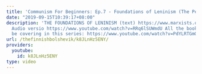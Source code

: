 ```yaml
---
title: 'Communism For Beginners: Ep.7 - Foundations of Leninism (The Peasant Question)'
date: "2019-09-15T10:39:17+08:00"
description: 'THE FOUNDATIONS OF LENINISM (text) https://www.marxists.org/reference/archive/stalin/works/1924/foundations-leninism/introduction.htm
  Audio versio https://www.youtube.com/watch?v=RRq6lSUWmdU All the books we''re gonna
  be covering in this series: https://www.youtube.com/watch?v=PdYLRTGmQ3c&list=PLzQ691f5KEHluxVjs3IXwutPg3zufVAJU'
url: /thefinnishbolshevik/k8JLnHz5ENY/
providers:
  youtube:
    id: k8JLnHz5ENY
type: video
---
```

